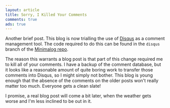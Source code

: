 ```yaml
---
layout: article
title: Sorry, I Killed Your Comments
comments: true
ads: true
---
```


Another brief post. This blog is now trialling the use of
[Disqus](http://disqus.com) as a comment management tool. The code required
to do this can be found in the `disqus` branch of the
[Minimalog repo](https://github.com/Lukasa/minimalog).

The reason this warrants a blog post is that part of this change required me
to kill all of your comments. I have a backup of the comment database, but it
looks like a reasonable amount of quite boring work to transfer those comments
into Disqus, so I might simply not bother. This blog is young enough that the
absence of the comments on the older posts won't really matter too much.
Everyone gets a clean slate!

I promise, a real blog post will come a bit later, when the weather gets worse
and I'm less inclined to be out in it.
